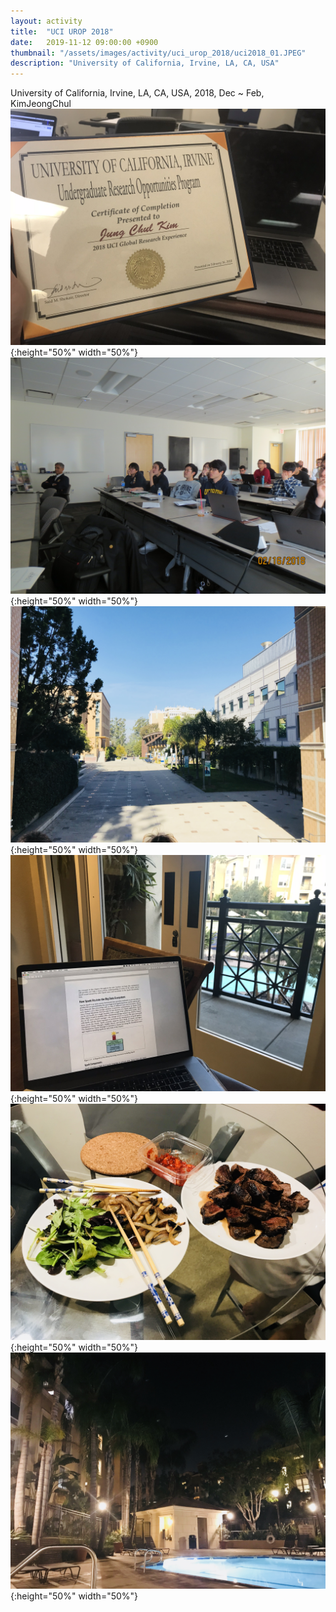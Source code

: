 ```yaml
---
layout: activity
title:  "UCI UROP 2018"
date:   2019-11-12 09:00:00 +0900
thumbnail: "/assets/images/activity/uci_urop_2018/uci2018_01.JPEG"
description: "University of California, Irvine, LA, CA, USA"
---
```


University of California, Irvine, LA, CA, USA, 2018, Dec ~ Feb, KimJeongChul
![](/assets/images/activity/uci_urop_2018/uci2018_01.JPEG){:height="50%" width="50%"}
![](/assets/images/activity/uci_urop_2018/uci2018_02.JPG){:height="50%" width="50%"}
![](/assets/images/activity/uci_urop_2018/uci2018_03.JPEG){:height="50%" width="50%"}
![](/assets/images/activity/uci_urop_2018/uci2018_04.JPEG){:height="50%" width="50%"}
![](/assets/images/activity/uci_urop_2018/uci2018_06.JPEG){:height="50%" width="50%"}
![](/assets/images/activity/uci_urop_2018/uci2018_07.JPEG){:height="50%" width="50%"}


